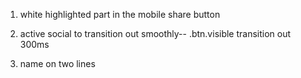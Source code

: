 1. white highlighted part in the mobile share button 
 
 2. active social to transition out smoothly-- .btn.visible
    transition out 300ms

6. name on two lines